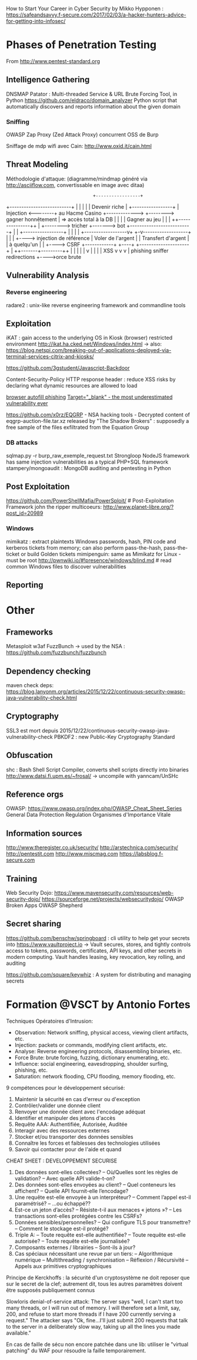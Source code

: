 How to Start Your Career in Cyber Security by Mikko Hypponen : https://safeandsavvy.f-secure.com/2017/02/03/a-hacker-hunters-advice-for-getting-into-infosec/

# Phases of Penetration Testing
From http://www.pentest-standard.org


## Intelligence Gathering
DNSMAP
Patator : Multi-threaded Service & URL Brute Forcing Tool, in Python
https://github.com/eldraco/domain_analyzer Python script that automatically discovers and reports information about the given domain


### Sniffing
OWASP Zap Proxy (Zed Attack Proxy) concurrent OSS de Burp

Sniffage de mdp wifi avec Cain: http://www.oxid.it/cain.html


## Threat Modeling
Méthodologie d'attaque:
(diagramme/mindmap généré via http://asciiflow.com, convertissable en image avec ditaa)

                                     +-----------------+
 +--------------------------+        |                 |
 |                          |        |  Devenir riche  |             +-----------------+
 |  Injection               <--------+ au Hacme Casino +------------->                 +--------> gagner honnêtement
 |  => accès total à la DB  |        |                 |             |  Gagner au jeu  |
 |                          |        ++---------------++             |                 +--------> tricher +-------> bot
 +--------------------------+         |               |              +-----------------+
                                      |               |
                                      |               |
                   +------------------v+            +-v-------------------+
                   |                   |            |                     +----> injection de référence
                   | Voler de l'argent |            |  Transfert d'argent |
                   |    à quelqu'un    |            |                     +----> CSRF
      +------------+                   +----+       +---------------------+
      |            ++-------+---------++    |
      |             |       |         |     v
      |             |       |         |    XSS
      v             v       v         |
phishing        sniffer  redirections +---->orce brute



## Vulnerability Analysis

### Reverse engineering
radare2 : unix-like reverse engineering framework and commandline tools


## Exploitation
iKAT : gain access to the underlying OS in Kiosk (browser) restricted environment http://ikat.ha.cked.net/Windows/index.html
-> also: https://blog.netspi.com/breaking-out-of-applications-deployed-via-terminal-services-citrix-and-kiosks/

https://github.com/3gstudent/Javascript-Backdoor

Content-Security-Policy HTTP response header : reduce XSS risks by declaring what dynamic resources are allowed to load

[browser autofill phishing](https://github.com/anttiviljami/browser-autofill-phishing)
[Target="_blank" - the most underestimated vulnerability ever](https://www.jitbit.com/alexblog/256-targetblank---the-most-underestimated-vulnerability-ever/)

https://github.com/x0rz/EQGRP - NSA hacking tools - Decrypted content of eqgrp-auction-file.tar.xz released by "The Shadow Brokers" : supposedly a free sample of the files exfiltrated from the Equation Group

### DB attacks
sqlmap.py -r burp_raw_exemple_request.txt
Strongloop NodeJS framework has same injection vulnerabilities as a typical PHP+SQL framework
stampery/mongoaudit : MongoDB auditing and pentesting in Python


## Post Exploitation
https://github.com/PowerShellMafia/PowerSploit/ # Post-Exploitation Framework
john the ripper multicoeurs: http://www.planet-libre.org/?post_id=20989

### Windows
mimikatz : extract plaintexts Windows passwords, hash, PIN code and kerberos tickets from memory; can also perform pass-the-hash, pass-the-ticket or build Golden tickets
mimipenguin: same as Mimikatz for Linux - must be root
http://pwnwiki.io/#!presence/windows/blind.md # read common Windows files to discover vulnerabilities



## Reporting



# Other

## Frameworks
Metasploit
w3af
FuzzBunch -> used by the NSA : https://github.com/fuzzbunch/fuzzbunch

## Dependency checking
maven check deps: https://blog.lanyonm.org/articles/2015/12/22/continuous-security-owasp-java-vulnerability-check.html


## Cryptography
SSL3 est mort depuis 2015/12/22/continuous-security-owasp-java-vulnerability-check
PBKDF2 : new Public-Key Cryptography Standard


## Obfuscation
shc : Bash Shell Script Compiler, converts shell scripts directly into binaries http://www.datsi.fi.upm.es/~frosal/
-> uncompile with yanncam/UnSHc

## Reference orgs
OWASP: https://www.owasp.org/index.php/OWASP_Cheat_Sheet_Series
General Data Protection Regulation
Organismes d'Importance Vitale

## Information sources
http://www.theregister.co.uk/security/
http://arstechnica.com/security/
http://pentestit.com
http://www.miscmag.com
https://labsblog.f-secure.com

## Training
Web Security Dojo: https://www.mavensecurity.com/resources/web-security-dojo/
https://sourceforge.net/projects/websecuritydojo/
OWASP Broken Apps
OWASP Shepherd

## Secret sharing
https://github.com/benschw/springboard : cli utility to help get your secrets into https://www.vaultproject.io
-> Vault secures, stores, and tightly controls access to tokens, passwords, certificates, API keys, and other secrets in modern computing. Vault handles leasing, key revocation, key rolling, and auditing

https://github.com/square/keywhiz : A system for distributing and managing secrets


# Formation @VSCT by Antonio Fortes

Techniques Opératoires d'Intrusion:
- Observation: Network sniffing, physical access, viewing client artifacts, etc.
- Injection: packets or commands, modifying client artifacts, etc.
- Analyse: Reverse engineering protocols, disassembling binaries, etc.
- Force Brute: brute forcing, fuzzing, dictionary enumerating, etc.
- Influence: social engineering, eavesdropping, shoulder surfing, phishing, etc.
- Saturation: network flooding, CPU flooding, memory flooding, etc.

9 compétences pour le développement sécurisé:
1. Maintenir la sécurité en cas d'erreur ou d'exception
2. Contrôler/valider une donnée client
3. Renvoyer une donnée client avec l'encodage adéquat
4. Identifier et manipuler des jetons d'accès
5. Requête AAA: Authentifiée, Autorisée, Auditée
6. Interagir avec des ressources externes
7. Stocker et/ou transporter des données sensibles
8. Connaître les forces et faiblesses des technologies utilisées
9. Savoir qui contacter pour de l'aide et quand

CHEAT SHEET : DEVELOPPEMENT SECURISE
1. Des données sont-elles collectées?
– Où/Quelles sont les règles de validation?
– Avec quelle API valide-t-on?
2. Des données sont-elles envoyées au client?
– Quel conteneurs les affichent?
– Quelle API fournit-elle l’encodage?
3. Une requête est-elle envoyée à un interpréteur?
– Comment l’appel est-il paramétrisé?
– …ou échappé??
4. Est-ce un jeton d’accès?
– Résiste-t-il aux menaces « jetons »?
– Les transactions sont-elles protégées contre les CSRFs?
5. Données sensibles/personnelles?
– Qui configure TLS pour transmettre?
– Comment le stockage est-il protégé?
6. Triple A:
– Toute requête est-elle authentifiée?
– Toute requête est-elle autorisée?
– Toute requête est-elle journalisée?
7. Composants externes / librairies
– Sont-ils à jour?
8. Cas spéciaux nécessitant une revue par un tiers:
– Algorithmique numérique
– Multithreading / synchronisation
– Réflexion / Récursivité
– Appels aux primitives cryptographiques

Principe de Kerckhoffs : la sécurité d'un cryptosystème ne doit reposer que sur le secret de la clef; autrement dit, tous les autres paramètres doivent être supposés publiquement connus

Slowloris denial-of-service attack: The server says "well, I can't start too many threads, or I will run out of memory.
I will therefore set a limit, say, 200, and refuse to start more threads if I have 200 currently serving a request."
The attacker says "Ok, fine...I'll just submit 200 requests that talk to the server in a deliberately slow way,
taking up all the lines you made available."

En cas de faille de sécu non encore patchée dans une lib: utiliser le "virtual patching" du WAF pour résoudre la faille temporairement.
